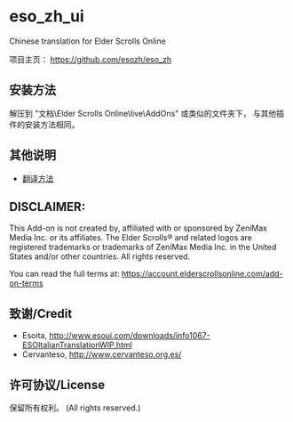 # eso_zh_ui
Chinese translation for Elder Scrolls Online

项目主页： https://github.com/esozh/eso_zh

## 安装方法
解压到 "文档\Elder Scrolls Online\live\AddOns" 或类似的文件夹下， 与其他插件的安装方法相同。

## 其他说明
* [翻译方法](docs/translator.md)

## DISCLAIMER:

This Add-on is not created by, affiliated with or sponsored by ZeniMax
Media Inc. or its affiliates. The Elder Scrolls® and related logos are
registered trademarks or trademarks of ZeniMax Media Inc. in the United
States and/or other countries. All rights reserved.

You can read the full terms at:
https://account.elderscrollsonline.com/add-on-terms

## 致谢/Credit
- Esoita, http://www.esoui.com/downloads/info1067-ESOItalianTranslationWIP.html
- Cervanteso, http://www.cervanteso.org.es/

## 许可协议/License
保留所有权利。 (All rights reserved.)
